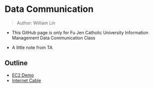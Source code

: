 # Data Communication
> Author: William Lin
 
 * This GitHub page is only for Fu Jen Catholic University Information Management Data Communication Class

 * A little note from TA

 ## Outline
 * [EC2 Demo](../master/EC2/ReadMe.md)
 * [Internet Cable](../InternetCable/ReadMe.md)
 